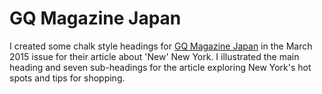 # GQ Magazine Japan

I created some chalk style headings for [GQ Magazine Japan](http://gqjapan.jp/) in the March 2015 issue for their article about 'New' New York. I illustrated the main heading and seven sub-headings for the article exploring New York's hot spots and tips for shopping. 
